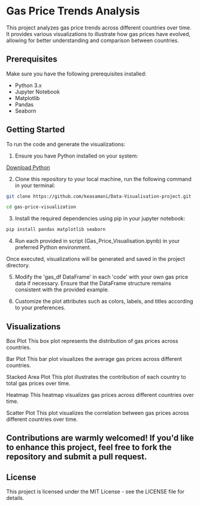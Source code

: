 # Gas Price Trends Analysis

This project analyzes gas price trends across different countries over time. It provides various visualizations to illustrate how gas prices have evolved, allowing for better understanding and comparison between countries.

## Prerequisites

Make sure you have the following prerequisites installed:

- Python 3.x
- Jupyter Notebook
- Matplotlib
- Pandas
- Seaborn


## Getting Started

To run the code and generate the visualizations:

1. Ensure you have Python installed on your system:

[Download Python](https://www.python.org/downloads/)

2. Clone this repository to your local machine, run the following command in your terminal:

```bash
git clone https://github.com/keasamani/Data-Visualisation-project.git
```
```bash
cd gas-price-visualization
```
3. Install the required dependencies using pip in your jupyter notebook:

```bash
pip install pandas matplotlib seaborn
```

4. Run each provided in script (Gas_Price_Visualisation.ipynb) in your preferred Python environment.

Once executed, visualizations will be generated and saved in the project directory.

5. Modify the 'gas_df DataFrame' in each 'code' with your own gas price data if necessary. Ensure that the DataFrame structure remains consistent with the provided example.

6. Customize the plot attributes such as colors, labels, and titles according to your preferences.

## Visualizations

Box Plot
This box plot represents the distribution of gas prices across countries.

Bar Plot
This bar plot visualizes the average gas prices across different countries.

Stacked Area Plot
This plot illustrates the contribution of each country to total gas prices over time.

Heatmap
This heatmap visualizes gas prices across different countries over time.

Scatter Plot
This plot visualizes the correlation between gas prices across different countries over time.


## Contributions are warmly welcomed! If you'd like to enhance this project, feel free to fork the repository and submit a pull request.

## License

This project is licensed under the MIT License - see the LICENSE file for details.

